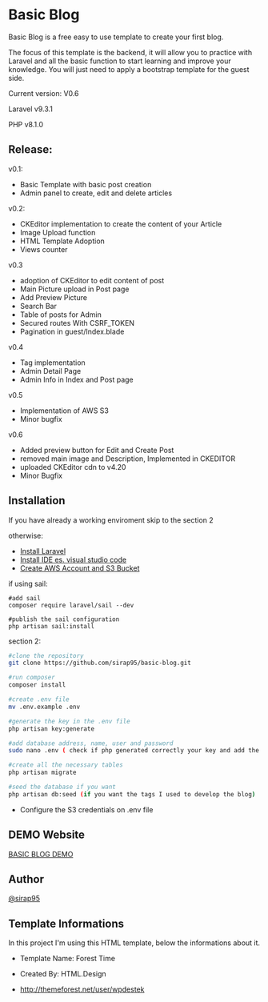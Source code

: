 # Basic Blog

Basic Blog is a free easy to use template to create your first blog.

The focus of this template is the backend, it will allow you to practice with Laravel and all the basic function to
start learning and improve your knowledge. You will just need to apply a bootstrap template for the guest side.

Current version: V0.6

Laravel v9.3.1

PHP v8.1.0

## Release:

v0.1:

- Basic Template with basic post creation
- Admin panel to create, edit and delete articles

v0.2:

- CKEditor implementation to create the content of your Article
- Image Upload function
- HTML Template Adoption
- Views counter

v0.3

- adoption of CKEditor to edit content of post
- Main Picture upload in Post page
- Add Preview Picture
- Search Bar
- Table of posts for Admin
- Secured routes With CSRF_TOKEN
- Pagination in guest/Index.blade

v0.4

- Tag implementation
- Admin Detail Page
- Admin Info in Index and Post page

v0.5

- Implementation of AWS S3
- Minor bugfix

v0.6

- Added preview button for Edit and Create Post
- removed main image and Description, Implemented in CKEDITOR
- uploaded CKEditor cdn to v4.20
- Minor Bugfix


## Installation

If you have already a working enviroment skip to the section 2

otherwise:

- [Install Laravel](https://laravel.com/docs/9.x/installation)
- [Install IDE es. visual studio code](https://code.visualstudio.com/download)
- [Create AWS Account and S3 Bucket](https://docs.aws.amazon.com/AmazonS3/latest/userguide/create-bucket-overview.html)

if using sail: 

```
#add sail
composer require laravel/sail --dev

#publish the sail configuration
php artisan sail:install

```

section 2:

```bash
#clone the repository
git clone https://github.com/sirap95/basic-blog.git

#run composer
composer install

#create .env file
mv .env.example .env

#generate the key in the .env file
php artisan key:generate

#add database address, name, user and password
sudo nano .env ( check if php generated correctly your key and add the info of your database in the .env file)

#create all the necessary tables
php artisan migrate

#seed the database if you want
php artisan db:seed (if you want the tags I used to develop the blog)
```

- Configure the S3 credentials on .env file

## DEMO Website

[BASIC BLOG DEMO](https://basicblogdemo.com)

## Author

[@sirap95](https://www.github.com/sirap95)

## Template Informations

In this project I'm using this HTML template, below the informations about it.

- Template Name: Forest Time

- Created By: HTML.Design

- http://themeforest.net/user/wpdestek
